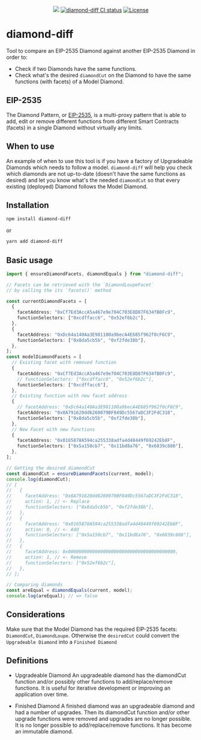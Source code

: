 <p align="center">
<a href="https://codecov.io/gh/ubinatus/diamond-diff"><img src="https://codecov.io/gh/ubinatus/diamond-diff/branch/main/graph/badge.svg?token=NGBO197H7Y"/></a>
<a href="https://github.com/ubinatus/diamond-diff/actions/workflows/test.yml"><img src="https://github.com/ubinatus/diamond-diff/actions/workflows/test.yml/badge.svg?branch=main&event=push" alt="diamond-diff CI status" /></a>
<a href="https://opensource.org/licenses/MIT" rel="nofollow"><img src="https://img.shields.io/github/license/ubinatus/diamond-diff" alt="License"></a>
</p>

# diamond-diff

Tool to compare an EIP-2535 Diamond against another EIP-2535 Diamond in order to:

- Check if two Diamonds have the same functions.
- Check what's the desired `diamondCut` on the Diamond to have the same functions (with facets) of a Model Diamond.

## EIP-2535

The Diamond Pattern, or [EIP-2535](https://eips.ethereum.org/EIPS/eip-2535), is a multi-proxy pattern that is able to add, edit or remove different functions from different Smart Contracts (facets) in a single Diamond without virtually any limits.

## When to use

An example of when to use this tool is if you have a factory of Upgradeable Diamonds which needs to follow a model. `diamond-diff` will help you check which diamonds are not up-to-date (doesn't have the same functions as desired) and let you know what's the needed `diamondCut` so that every existing (deployed) Diamond follows the Model Diamond.

## Installation

```bash
npm install diamond-diff
```

or

```bash
yarn add diamond-diff
```

## Basic usage

```ts
import { ensureDiamondFacets, diamondEquals } from "diamond-diff";

// Facets can be retrieved with the `DiamondLoupeFacet`
// by calling the its `facets()` method

const currentDiamondFacets = [
  {
    facetAddress: "0xCf7Ed3AccA5a467e9e704C703E8D87F634fB0Fc9",
    functionSelectors: ["0xcdffacc6", "0x52ef6b2c"],
  },
  {
    facetAddress: "0xDc64a140Aa3E981100a9becA4E685f962f0cF6C9",
    functionSelectors: ["0x8da5cb5b", "0xf2fde38b"],
  },
];
const modelDiamondFacets = [
  // Existing facet with removed function
  {
    facetAddress: "0xCf7Ed3AccA5a467e9e704C703E8D87F634fB0Fc9",
    // functionSelectors: ["0xcdffacc6", "0x52ef6b2c"],
    functionSelectors: ["0xcdffacc6"],
  },
  // Existing function with new facet address
  {
    // facetAddress: "0xDc64a140Aa3E981100a9becA4E685f962f0cF6C9",
    facetAddress: "0x8A791620dd6260079BF849Dc5567aDC3F2FdC318",
    functionSelectors: ["0x8da5cb5b", "0xf2fde38b"],
  },
  // New Facet with new functions
  {
    facetAddress: "0x0165878A594ca255338adfa4d48449f69242Eb8F",
    functionSelectors: ["0x5a150cb7", "0x11bd8a76", "0x6839c886"],
  },
];

// Getting the desired diamondCut
const diamondCut = ensureDiamondFacets(current, model);
console.log(diamondCut);
// [
//   {
//     facetAddress: "0x8A791620dd6260079BF849Dc5567aDC3F2FdC318",
//     action: 1, // <- Replace
//     functionSelectors: ["0x8da5cb5b", "0xf2fde38b"],
//   },
//   {
//     facetAddress: "0x0165878A594ca255338adfa4d48449f69242Eb8F",
//     action: 0, // <- Add
//     functionSelectors: ["0x5a150cb7", "0x11bd8a76", "0x6839c886"],
//   },
//   {
//     facetAddress: 0x0000000000000000000000000000000000000000,
//     action: 1, // <- Remove
//     functionSelectors: ["0x52ef6b2c"],
//   },
// ];

// Comparing diamonds
const areEqual = diamondEquals(current, model);
console.log(areEqual); // => false
```

## Considerations

Make sure that the Model Diamond has the required EIP-2535 facets: `DiamondCut`, `DiamondLoupe`. Otherwise the `desiredCut` could convert the `Upgradeable Diamond` into a `Finished Diamond`

## Definitions

- Upgradeable Diamond An upgradeable diamond has the diamondCut function and/or possibly other functions to add/replace/remove functions. It is useful for iterative development or improving an application over time.

- Finished Diamond A finished diamond was an upgradeable diamond and had a number of upgrades. Then its diamondCut function and/or other upgrade functions were removed and upgrades are no longer possible. It is no longer possible to add/replace/remove functions. It has become an immutable diamond.
